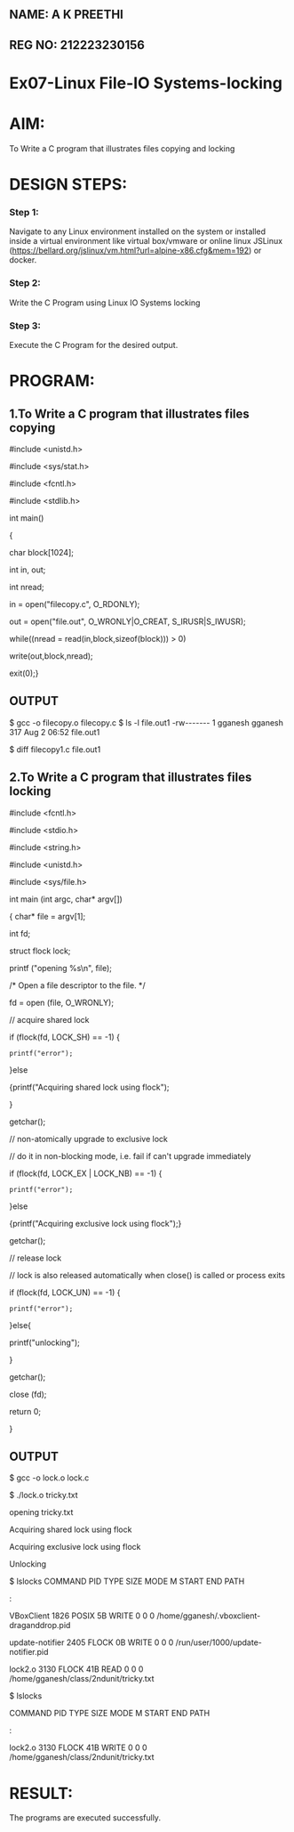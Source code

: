 ## NAME: A K PREETHI
## REG NO: 212223230156
# Ex07-Linux File-IO Systems-locking

# AIM:
To Write a C program that illustrates files copying and locking

# DESIGN STEPS:

### Step 1:

Navigate to any Linux environment installed on the system or installed inside a virtual environment like virtual box/vmware or online linux JSLinux (https://bellard.org/jslinux/vm.html?url=alpine-x86.cfg&mem=192) or docker.

### Step 2:

Write the C Program using Linux IO Systems locking

### Step 3:

Execute the C Program for the desired output. 

# PROGRAM:

## 1.To Write a C program that illustrates files copying 
#include <unistd.h>

#include <sys/stat.h>

#include <fcntl.h>

#include <stdlib.h>

int main()

{

char block[1024];

int in, out;

int nread;

in = open("filecopy.c", O_RDONLY);

out = open("file.out", O_WRONLY|O_CREAT, S_IRUSR|S_IWUSR);

while((nread = read(in,block,sizeof(block))) > 0)

write(out,block,nread);

exit(0);}

## OUTPUT
$ gcc -o filecopy.o filecopy.c
$ ls -l file.out1 
-rw------- 1 gganesh gganesh 317 Aug  2 06:52 file.out1

$ diff filecopy1.c file.out1




## 2.To Write a C program that illustrates files locking

#include <fcntl.h>

#include <stdio.h>

#include <string.h>

#include <unistd.h>

#include <sys/file.h>

int main (int argc, char* argv[])

{ char* file = argv[1];

 int fd;
 
 struct flock lock;
 
 printf ("opening %s\n", file);
 
 /* Open a file descriptor to the file. */
 
 fd = open (file, O_WRONLY);
 
// acquire shared lock

if (flock(fd, LOCK_SH) == -1) {

    printf("error");
    
}else

{printf("Acquiring shared lock using flock");

}

getchar();

// non-atomically upgrade to exclusive lock

// do it in non-blocking mode, i.e. fail if can't upgrade immediately

if (flock(fd, LOCK_EX | LOCK_NB) == -1) {

    printf("error");
    
}else

{printf("Acquiring exclusive lock using flock");}

getchar();

// release lock

// lock is also released automatically when close() is called or process exits

if (flock(fd, LOCK_UN) == -1) {

    printf("error");
    
}else{

printf("unlocking");

}

getchar();

close (fd);

return 0;

}

## OUTPUT
$ gcc -o lock.o lock.c

$ ./lock.o tricky.txt 

opening tricky.txt

Acquiring shared lock using flock

Acquiring exclusive lock using flock

Unlocking

$ lslocks 
COMMAND           PID  TYPE SIZE MODE  M START END PATH

:

VBoxClient       1826 POSIX   5B WRITE 0     0  0 /home/gganesh/.vboxclient-draganddrop.pid

update-notifier  2405 FLOCK   0B WRITE 0     0   0 /run/user/1000/update-notifier.pid

lock2.o          3130 FLOCK  41B READ  0     0   0 /home/gganesh/class/2ndunit/tricky.txt

$ lslocks 

COMMAND           PID  TYPE SIZE MODE  M START END PATH

:

lock2.o          3130 FLOCK  41B WRITE 0     0   0 /home/gganesh/class/2ndunit/tricky.txt




# RESULT:
The programs are executed successfully.








